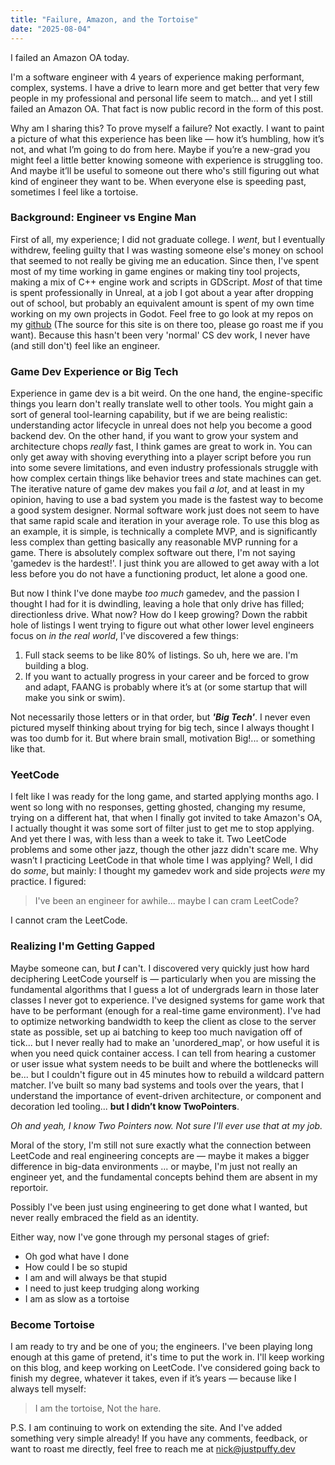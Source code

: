 ```yaml
---
title: "Failure, Amazon, and the Tortoise"
date: "2025-08-04"
---
```


I failed an Amazon OA today.

I'm a software engineer with 4 years of experience making performant, complex, systems. I have a drive to learn more and get better that very few people in my professional and personal life seem to match... and yet I still failed an Amazon OA. That fact is now public record in the form of this post.

Why am I sharing this? To prove myself a failure? Not exactly. I want to paint a picture of what this experience has been like — how it’s humbling, how it’s not, and what I’m going to do from here. Maybe if you’re a new-grad you might feel a little better knowing someone with experience is struggling too. And maybe it’ll be useful to someone out there who's still figuring out what kind of engineer they want to be. When everyone else is speeding past, sometimes I feel like a tortoise.

### Background: Engineer vs Engine Man

First of all, my experience; I did not graduate college. I *went*, but I eventually withdrew, feeling guilty that I was wasting someone else's money on school that seemed to not really be giving me an education. Since then, I've spent most of my time working in game engines or making tiny tool projects, making a mix of C++ engine work and scripts in GDScript. *Most* of that time is spent professionally in Unreal, at a job I got about a year after dropping out of school, but probably an equivalent amount is spent of my own time working on my own projects in Godot. Feel free to go look at my repos on my [github][1] (The source for this site is on there too, please go roast me if you want). Because this hasn't been very 'normal' CS dev work, I never have (and still don't) feel like an engineer.

### Game Dev Experience or Big Tech

Experience in game dev is a bit weird. On the one hand, the engine-specific things you learn don't really translate well to other tools. You might gain a sort of general tool-learning capability, but if we are being realistic: understanding actor lifecycle in unreal does not help you become a good backend dev. On the other hand, if you want to grow your system and architecture chops *really* fast, I think games are great to work in. You can only get away with shoving everything into a player script before you run into some severe limitations, and even industry professionals struggle with how complex certain things like behavior trees and state machines can get. The iterative nature of game dev makes you fail *a lot*, and at least in my opinion, having to use a bad system you made is the fastest way to become a good system designer. Normal software work just does not seem to have that same rapid scale and iteration in your average role. To use this blog as an example, it is simple, is technically a complete MVP, and is significantly less complex than getting basically any reasonable MVP running for a game. There is absolutely complex software out there, I'm not saying 'gamedev is the hardest!'. I just think you are allowed to get away with a lot less before you do not have a functioning product, let alone a good one.

But now I think I've done maybe *too much* gamedev, and the passion I thought I had for it is dwindling, leaving a hole that only drive has filled; directionless drive. What now? How do I keep growing? Down the rabbit hole of listings I went trying to figure out what other lower level engineers focus on *in the real world*, I've discovered a few things:

1. Full stack seems to be like 80% of listings. So uh, here we are. I'm building a blog.
2. If you want to actually progress in your career and be forced to grow and adapt, FAANG is probably where it’s at (or some startup that will make you sink or swim).

Not necessarily those letters or in that order, but ***'Big Tech'***. I never even pictured myself thinking about trying for big tech, since I always thought I was too dumb for it. But where brain small, motivation Big!... or something like that.

### YeetCode

I felt like I was ready for the long game, and started applying months ago. I went so long with no responses, getting ghosted, changing my resume, trying on a different hat, that when I finally got invited to take Amazon's OA, I actually thought it was some sort of filter just to get me to stop applying. And yet there I was, with less than a week to take it. Two LeetCode problems and some other jazz, though the other jazz didn't scare me. Why wasn’t I practicing LeetCode in that whole time I was applying? Well, I did do *some*, but mainly: I thought my gamedev work and side projects *were* my practice. I figured:

> I've been an engineer for awhile... maybe I can cram LeetCode?

I cannot cram the LeetCode.

### Realizing I'm Getting Gapped

Maybe someone can, but ***I*** can't. I discovered very quickly just how hard deciphering LeetCode yourself is — particularly when you are missing the fundamental algorithms that I guess a lot of undergrads learn in those later classes I never got to experience. I've designed systems for game work that have to be performant (enough for a real-time game environment). I've had to optimize networking bandwidth to keep the client as close to the server state as possible, set up ai batching to keep too much navigation off of tick... but I never really had to make an 'unordered_map', or how useful it is when you need quick container access. I can tell from hearing a customer or user issue what system needs to be built and where the bottlenecks will be... but I couldn't figure out in 45 minutes how to rebuild a wildcard pattern matcher. I’ve built so many bad systems and tools over the years, that I understand the importance of event-driven architecture, or component and decoration led tooling... **but I didn’t know TwoPointers**.

*Oh and yeah, I know Two Pointers now. Not sure I'll ever use that at my job.*

Moral of the story, I'm still not sure exactly what the connection between LeetCode and real engineering concepts are — maybe it makes a bigger difference in big-data environments ... or maybe, I'm just not really an engineer yet, and the fundamental concepts behind them are absent in my reportoir.

Possibly I've been just using engineering to get done what I wanted, but never really embraced the field as an identity.

Either way, now I've gone through my personal stages of grief:

- Oh god what have I done
- How could I be so stupid
- I am and will always be that stupid
- I need to just keep trudging along working
- I am as slow as a tortoise

### Become Tortoise

I am ready to try and be one of you; the engineers. I've been playing long enough at this game of pretend, it's time to put the work in. I'll keep working on this blog, and keep working on LeetCode. I've considered going back to finish my degree, whatever it takes, even if it’s years — because like I always tell myself:

> I am the tortoise,
> Not the hare.

P.S. I am continuing to work on extending the site. And I've added something very simple already! If you have any comments, feedback, or want to roast me directly, feel free to reach me at [nick@justpuffy.dev](mailto:nick@justpuffy.dev)

[1]: https://github.com/Nick-Ham
